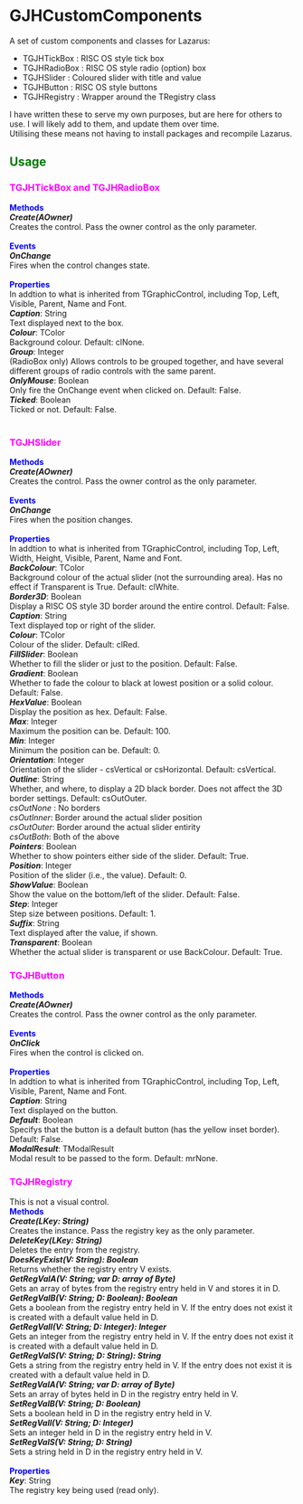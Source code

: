 # GJHCustomComponents
A set of custom components and classes for Lazarus:<br>
<UL>
<LI>TGJHTickBox : RISC OS style tick box</LI>
<LI>TGJHRadioBox : RISC OS style radio (option) box</LI>
<LI>TGJHSlider : Coloured slider with title and value</LI>
<LI>TGJHButton : RISC OS style buttons</LI>
<LI>TGJHRegistry : Wrapper around the TRegistry class</LI>
 </UL>
I have written these to serve my own purposes, but are here for others to use. I will likely add to them, and update them over time.<br>
Utilising these means not having to install packages and recompile Lazarus.<br>
<H2 style="color:#007700">Usage</H2>
<H3 style="color:#FF00FF">TGJHTickBox and TGJHRadioBox</H3>
<B style="color:#0000FF">Methods</B><br>
<B><I>Create(AOwner)</I></B><br>
Creates the control. Pass the owner control as the only parameter.<br><br>
<B style="color:#0000FF">Events</B><br>
<B><I>OnChange</I></B><br>
Fires when the control changes state.<br><br>
<B style="color:#0000FF">Properties</B><br>
In addtion to what is inherited from TGraphicControl, including Top, Left, Visible, Parent, Name and Font.<br>
<B><I>Caption</I></B>: String<br>
Text displayed next to the box.<br>
<B><I>Colour</I></B>: TColor<br>
Background colour. Default: clNone.<br>
<B><I>Group</I></B>: Integer<br>
(RadioBox only) Allows controls to be grouped together, and have several different groups of radio controls with the same parent.<br>
<B><I>OnlyMouse</I></B>: Boolean<br>
Only fire the OnChange event when clicked on. Default: False.<br>
<B><I>Ticked</I></B>: Boolean<br>
Ticked or not. Default: False.<br><br>
<H3 style="color:#FF00FF">TGJHSlider</H3>
<B style="color:#0000FF">Methods</B><br>
<B><I>Create(AOwner)</I></B><br>
Creates the control. Pass the owner control as the only parameter.<br><br>
<B style="color:#0000FF">Events</B><br>
<B><I>OnChange</I></B><br>
Fires when the position changes.<br><br>
<B style="color:#0000FF">Properties</B><br>
In addtion to what is inherited from TGraphicControl, including Top, Left, Width, Height, Visible, Parent, Name and Font.<br>
<B><I>BackColour</I></B>: TColor<br>
Background colour of the actual slider (not the surrounding area). Has no effect if Transparent is True. Default: clWhite.<br>
<B><I>Border3D</I></B>: Boolean<br>
Display a RISC OS style 3D border around the entire control. Default: False.<br>
<B><I>Caption</I></B>: String<br>
Text displayed top or right of the slider.<br>
<B><I>Colour</I></B>: TColor<br>
Colour of the slider. Default: clRed.<br>
<B><I>FillSlider</I></B>: Boolean<br>
Whether to fill the slider or just to the position. Default: False.<br>
<B><I>Gradient</I></B>: Boolean<br>
Whether to fade the colour to black at lowest position or a solid colour. Default: False.<br>
<B><I>HexValue</I></B>: Boolean<br>
Display the position as hex. Default: False.<br>
<B><I>Max</I></B>: Integer<br>
Maximum the position can be. Default: 100.<br>
<B><I>Min</I></B>: Integer<br>
Minimum the position can be. Default: 0.<br>
<B><I>Orientation</I></B>: Integer<br>
Orientation of the slider - csVertical or csHorizontal. Default: csVertical.<br>
<B><I>Outline</I></B>: String<br>
Whether, and where, to display a 2D black border. Does not affect the 3D border settings. Default: csOutOuter.<br>
<I>csOutNone</I> : No borders<br>
<I>csOutInner</I>: Border around the actual slider position<br>
<I>csOutOuter</I>: Border around the actual slider entirity<br>
<I>csOutBoth</I>: Both of the above<br>
<B><I>Pointers</I></B>: Boolean<br>
Whether to show pointers either side of the slider. Default: True.<br>
<B><I>Position</I></B>: Integer<br>
Position of the slider (i.e., the value). Default: 0.<br>
<B><I>ShowValue</I></B>: Boolean<br>
Show the value on the bottom/left of the slider. Default: False.<br>
<B><I>Step</I></B>: Integer<br>
Step size between positions. Default: 1.<br>
<B><I>Suffix</I></B>: String<br>
Text displayed after the value, if shown.<br>
<B><I>Transparent</I></B>: Boolean<br>
Whether the actual slider is transparent or use BackColour. Default: True.<br>
<H3 style="color:#FF00FF">TGJHButton</H3>
<B style="color:#0000FF">Methods</B><br>
<B><I>Create(AOwner)</I></B><br>
Creates the control. Pass the owner control as the only parameter.<br><br>
<B style="color:#0000FF">Events</B><br>
<B><I>OnClick</I></B><br>
Fires when the control is clicked on.<br><br>
<B style="color:#0000FF">Properties</B><br>
In addtion to what is inherited from TGraphicControl, including Top, Left, Visible, Parent, Name and Font.<br>
<B><I>Caption</I></B>: String<br>
Text displayed on the button.<br>
<B><I>Default</I></B>: Boolean<br>
Specifys that the button is a default button (has the yellow inset border). Default: False.<br>
<B><I>ModalResult</I></B>: TModalResult<br>
Modal result to be passed to the form. Default: mrNone.<br>
<H3 style="color:#FF00FF">TGJHRegistry</H3>
This is not a visual control.<br>
<B style="color:#0000FF">Methods</B><br>
<B><I>Create(LKey: String)</I></B><br>
Creates the instance. Pass the registry key as the only parameter.<br>
<B><I>DeleteKey(LKey: String)</I></B><br>
Deletes the entry from the registry.<br>
<B><I>DoesKeyExist(V: String): Boolean</I></B><br>
Returns whether the registry entry V exists.<br>
<B><I>GetRegValA(V: String; var D: array of Byte)</I></B><br>
Gets an array of bytes from the registry entry held in V and stores it in D.<br>
<B><I>GetRegValB(V: String; D: Boolean): Boolean</I></B><br>
Gets a boolean from the registry entry held in V. If the entry does not exist it is created with a default value held in D.<br>
<B><I>GetRegValI(V: String; D: Integer): Integer</I></B><br>
Gets an integer from the registry entry held in V. If the entry does not exist it is created with a default value held in D.<br>
<B><I>GetRegValS(V: String; D: String): String</I></B><br>
Gets a string from the registry entry held in V. If the entry does not exist it is created with a default value held in D.<br>
<B><I>SetRegValA(V: String; var D: array of Byte)</I></B><br>
Sets an array of bytes held in D in the registry entry held in V.<br>
<B><I>SetRegValB(V: String; D: Boolean)</I></B><br>
Sets a boolean held in D in the registry entry held in V.<br>
<B><I>SetRegValI(V: String; D: Integer)</I></B><br>
Sets an integer held in D in the registry entry held in V.<br>
<B><I>SetRegValS(V: String; D: String)</I></B><br>
Sets a string held in D in the registry entry held in V.<br><br>
<B style="color:#0000FF">Properties</B><br>
<B><I>Key</I></B>: String<br>
The registry key being used (read only).<br><br>